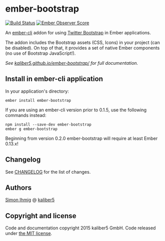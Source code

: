 # ember-bootstrap

[![Build Status](https://travis-ci.org/kaliber5/ember-bootstrap.svg?branch=v0.3.0)](https://travis-ci.org/kaliber5/ember-bootstrap)
[![Ember Observer Score](http://emberobserver.com/badges/ember-bootstrap.svg)](http://emberobserver.com/addons/ember-bootstrap)

An [ember-cli](http://www.ember-cli.com) addon for using [Twitter Bootstrap](http://getbootstrap.com/) in Ember applications.

The addon includes the Bootstrap assets (CSS, Icons) in your project (can be disabled). On top of that, it provides a set of native Ember components (no use of Bootstrap JavaScript!).</p>

*See [kaliber5.github.io/ember-bootstrap/](http://kaliber5.github.io/ember-bootstrap/) for full documentation.*

## Install in ember-cli application

In your application's directory:

    ember install ember-bootstrap
    
If you are using an ember-cli version prior to 0.1.5, use the following commands instead:    
    
    npm install --save-dev ember-bootstrap
    ember g ember-bootstrap
    
Beginning from version 0.2.0 ember-bootstrap will require at least Ember 0.13.x!    

## Changelog

See [CHANGELOG](CHANGELOG.md) for the list of changes.

## Authors

[Simon Ihmig](https://github.com/simonihmig) @ [kaliber5](http://www.kaliber5.de)

## Copyright and license

Code and documentation copyright 2015 kaliber5 GmbH. Code released under [the MIT license](LICENSE.md).
